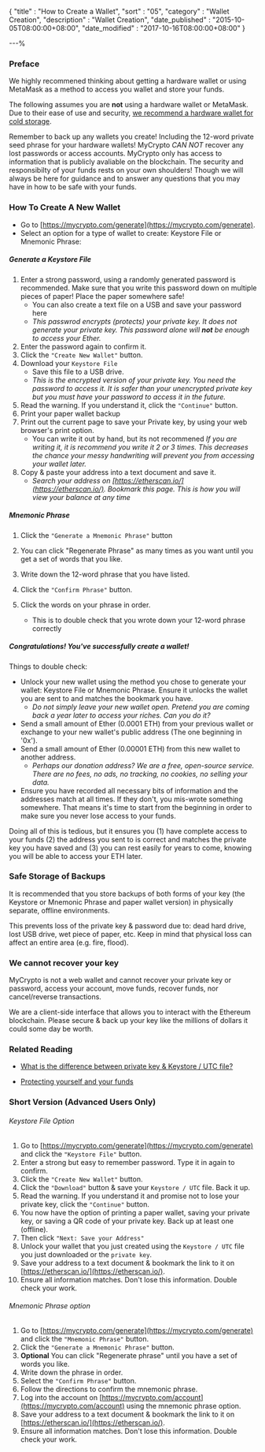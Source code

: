 {
"title"       : "How to Create a Wallet",
"sort"        : "05",
"category"    : "Wallet Creation",
"description" : "Wallet Creation",
"date_published" : "2015-10-05T08:00:00+08:00",
"date_modified"  : "2017-10-16T08:00:00+08:00"
}

---%


### Preface

We highly recommened thinking about getting a hardware wallet or using MetaMask as a method to access you wallet and store your funds.

The following assumes you are **not** using a hardware wallet or MetaMask. Due to their ease of use and security, [we recommend a hardware wallet for cold storage](https://support.mycrypto.com/hardware-wallets/hardware-wallet-recommendations.html).

Remember to back up any wallets you create! Including the 12-word private seed phrase for your hardware wallets! MyCrypto <em>CAN NOT</em> recover any lost passwords or access accounts. MyCrypto only has access to information that is publicly avaliable on the blockchain. The security and responsibilty of your funds rests on your own shoulders! Though we will always be here for guidance and to answer any questions that you may have in how to be safe with your funds.  

### How To Create A New Wallet

* Go to [https://mycrypto.com/generate](https://mycrypto.com/generate).
* Select an option for a type of wallet to create: Keystore File or Mnemonic Phrase:

##### Generate a Keystore File

1. Enter a strong password, using a randomly generated password is recommended. Make sure that you write this password down on multiple pieces of paper! Place the paper somewhere safe!
    * You can also create a text file on a USB and save your password here
    * _This passwrod encrypts (protects) your private key. It does not generate your private key. This password alone will **not** be enough to access your Ether._
2. Enter the password again to confirm it.
3. Click the `"Create New Wallet"` button.
4. Download your `Keystore File`
    * Save this file to a USB drive.
    * _This is the encrypted version of your private key. You need the password to access it. It is safer than your unencrypted private key but you must have your password to access it in the future._
5. Read the warning. If you understand it, click the `"Continue"` button.
6. Print your paper wallet backup
7. Print out the current page to save your Private key, by using your web browser's print option.
    * You can write it out by hand, but its not recommened _If you are writing it, it is recommend you write it 2 or 3 times. This decreases the chance your messy handwriting will prevent you from accessing your wallet later._
8. Copy & paste your address into a text document and save it.
    * _Search your address on [https://etherscan.io/](https://etherscan.io/). Bookmark this page. This is how you will view your balance at any time_

##### Mnemonic Phrase

1. Click the `"Generate a Mnemonic Phrase"` button

2. You can click "Regenerate Phrase" as many times as you want until you get a set of words that you like.

3. Write down the 12-word phrase that you have listed.

3. Click the `"Confirm Phrase"` button.

4. Click the words on your phrase in order.
    * This is to double check that you wrote down your 12-word phrase correctly

##### Congratulations! You've successfully create a wallet!

Things to double check:

* Unlock your new wallet using the method you chose to generate your wallet: Keystore File or Mnemonic Phrase.  Ensure it unlocks the wallet you are sent to and matches the bookmark you have.
    * _Do not simply leave your new wallet open. Pretend you are coming back a year later to access your riches. Can you do it?_
* Send a small amount of Ether (0.0001 ETH) from your previous wallet or exchange to your new wallet's public address (The one beginning in '0x').
* Send a small amount of Ether (0.00001 ETH) from this new wallet to another address.
    * _Perhaps our donation address? We are a free, open-source service. There are no fees, no ads, no tracking, no cookies, no selling your data._
* Ensure you have recorded all necessary bits of information and the addresses match at all times. If they don't, you mis-wrote something somewhere. That means it's time to start from the beginning in order to make sure you never lose access to your funds.

Doing all of this is tedious, but it ensures you (1) have complete access to your funds (2) the address you sent to is correct and matches the private key you have saved and (3) you can rest easily for years to come, knowing you will be able to access your ETH later.

### Safe Storage of Backups

It is recommended that you store backups of both forms of your key (the Keystore or Mnemonic Phrase and paper wallet version) in physically separate, offline environments.

This prevents loss of the private key & password due to: dead hard drive, lost USB drive, wet piece of paper, etc. Keep in mind that physical loss can affect an entire area (e.g. fire, flood).

### We cannot recover your key

MyCrypto is not a web wallet and cannot recover your private key or password, access your account, move funds, recover funds, nor cancel/reverse transactions.

We are a client-side interface that allows you to interact with the Ethereum blockchain. Please secure & back up your key like the millions of dollars it could some day be worth.


### Related Reading

* [What is the difference between private key & Keystore / UTC file?](https://support.mycrypto.com/private-keys-passwords/difference-beween-private-key-and-keystore-file.html)

* [Protecting yourself and your funds](https://support.mycrypto.com/security/securing-your-ethereum.html)


### Short Version (Advanced Users Only)


###### Keystore File Option

1.  Go to [https://mycrypto.com/generate](https://mycrypto.com/generate) and click the `"Keystore File"` button.
2.  Enter a strong but easy to remember password. Type it in again to confirm.
3.  Click the `"Create New Wallet"` button.
4.  Click the `"Download"` button & save your `Keystore / UTC` file. Back it up.
5.  Read the warning. If you understand it and promise not to lose your private key, click the `"Continue"` button.
6.  You now have the option of printing a paper wallet, saving your private key, or saving a QR code of your private key. Back up at least one (offline).
7.  Then click `"Next: Save your Address"`
9.  Unlock your wallet that you just created using the `Keystore / UTC` file you just downloaded or the `private key`.
10. Save your address to a text document & bookmark the link to it on [https://etherscan.io/](https://etherscan.io/).
11. Ensure all information matches. Don't lose this information. Double check your work.

###### Mnemonic Phrase option

1.  Go to [https://mycrypto.com/generate](https://mycrypto.com/generate) and click the `"Mnemonic Phrase"` button.
2.  Click the `"Generate a Mnemonic Phrase"` button.
3.  **Optional** You can click "Regenerate phrase" until you have a set of words you like.
4.  Write down the phrase in order.
5.  Select the `"Confirm Phrase"` button.
6.  Follow the directions to confirm the mnemonic phrase.
7.  Log into the account on [https://mycrypto.com/account](https://mycrypto.com/account) using the mnemonic phrase option.
8.  Save your address to a text document & bookmark the link to it on [https://etherscan.io/](https://etherscan.io/).
9. Ensure all information matches. Don't lose this information. Double check your work.
